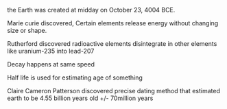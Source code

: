 the Earth was created at midday on October 23, 4004 BCE. 

Marie curie discovered, Certain elements release energy without changing size or shape.

Rutherford discovered radioactive elements disintegrate in other elements like uranium-235 into lead-207

Decay happens at same speed

Half life is used for estimating age of something

Claire Cameron Patterson discovered precise dating method that estimated earth to be 4.55 billion years old +/- 70million years